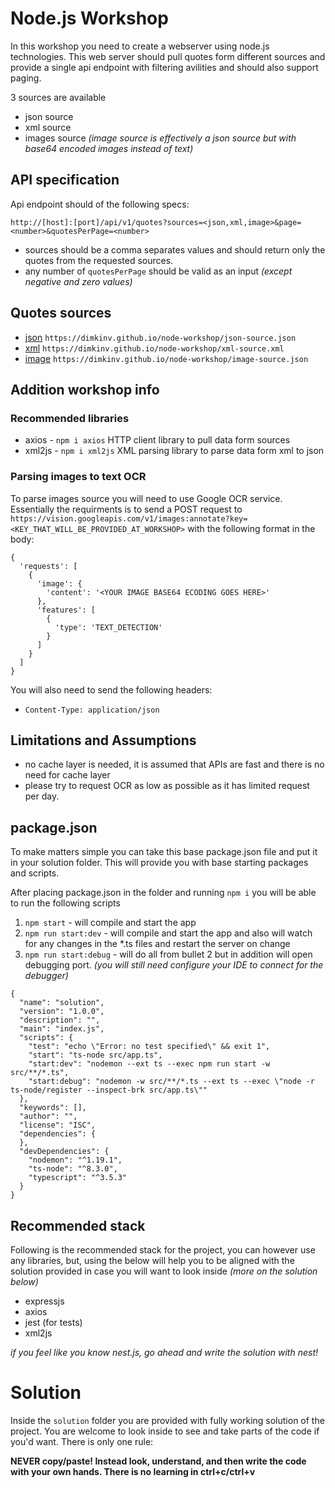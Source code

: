 # Node.js Workshop
In this workshop you need to create a webserver using node.js technologies. 
This web server should pull quotes form different sources and provide a single api endpoint with filtering avilities and should also support paging.

3 sources are available
* json source
* xml source
* images source _(image source is effectively a json source but with base64 encoded images instead of text)_

## API specification
Api endpoint should of the following specs:
```
http://[host]:[port]/api/v1/quotes?sources=<json,xml,image>&page=<number>&quotesPerPage=<number>
```

* sources should be a comma separates values and should return only the quotes from the requested sources. 
* any number of `quotesPerPage` should be valid as an input _(except negative and zero values)_

## Quotes sources
* [json](https://dimkinv.github.io/node-workshop/json-source.json) `https://dimkinv.github.io/node-workshop/json-source.json`
* [xml](https://dimkinv.github.io/node-workshop/xml-source.xml) `https://dimkinv.github.io/node-workshop/xml-source.xml`
* [image](https://dimkinv.github.io/node-workshop/image-source.json) `https://dimkinv.github.io/node-workshop/image-source.json`

## Addition workshop info
### Recommended libraries
* axios - `npm i axios` HTTP client library to pull data form sources
* xml2js - `npm i xml2js` XML parsing library to parse data form xml to json

### Parsing images to text OCR
To parse images source you will need to use Google OCR service. Essentially the requirments is to send a POST request to `https://vision.googleapis.com/v1/images:annotate?key=<KEY_THAT_WILL_BE_PROVIDED_AT_WORKSHOP>` with the following format in the body:
```
{
  'requests': [
    {
      'image': {
        'content': '<YOUR IMAGE BASE64 ECODING GOES HERE>'
      },
      'features': [
        {
          'type': 'TEXT_DETECTION'
        }
      ]
    }
  ]
}
```

You will also need to send the following headers:
* `Content-Type: application/json`

## Limitations and Assumptions
* no cache layer is needed, it is assumed that APIs are fast and there is no need for cache layer
* please try to request OCR as low as possible as it has limited request per day.

## package.json
To make matters simple you can take this base package.json file and put it in your solution folder. This will provide you with base starting packages and scripts.

After placing package.json in the folder and running `npm i` you will be able to run the following scripts
1. `npm start` - will compile and start the app
1. `npm run start:dev` - will compile and start the app and also will watch for any changes in the *.ts files and restart the server on change
1. `npm run start:debug` - will do all from bullet 2 but in addition will open debugging port. _(you will still need configure your IDE to connect for the debugger)_

```
{
  "name": "solution",
  "version": "1.0.0",
  "description": "",
  "main": "index.js",
  "scripts": {
    "test": "echo \"Error: no test specified\" && exit 1",
    "start": "ts-node src/app.ts",
    "start:dev": "nodemon --ext ts --exec npm run start -w src/**/*.ts",
    "start:debug": "nodemon -w src/**/*.ts --ext ts --exec \"node -r ts-node/register --inspect-brk src/app.ts\""
  },
  "keywords": [],
  "author": "",
  "license": "ISC",
  "dependencies": {
  },
  "devDependencies": {
    "nodemon": "^1.19.1",
    "ts-node": "^8.3.0",
    "typescript": "^3.5.3"
  }
}
```

## Recommended stack
Following is the recommended stack for the project, you can however use any libraries, but, using the below will help you to be aligned with the solution provided in case you will want to look inside _(more on the solution below)_

* expressjs
* axios
* jest (for tests)
* xml2js

_if you feel like you know nest.js, go ahead and write the solution with nest!_

# Solution
Inside the `solution` folder you are provided with fully working solution of the project. You are welcome to look inside to see and take parts of the code if you'd want. There is only one rule:

**NEVER copy/paste! Instead look, understand, and then write the code with your own hands. There is no learning in ctrl+c/ctrl+v**